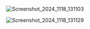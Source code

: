 ![Screenshot_2024_1118_131103](https://github.com/user-attachments/assets/09fd4721-0b7b-4205-816d-c38134f6d80e)


![Screenshot_2024_1118_131129](https://github.com/user-attachments/assets/5e4f8c4e-e65d-43f7-a5f9-60a6dddb3a87)


